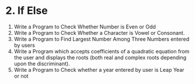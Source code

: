 # 2. If Else

1) Write a Program to Check Whether Number is Even or Odd
2) Write a Program to Check Whether a Character is Vowel or Consonant.
3) Write a Program to Find Largest Number Among Three Numbers entered by users
4) Write a Program which accepts coefficients of a quadratic equation from the user and displays the roots (both real and complex roots depending upon the discriminant).
5) Write a Program to Check whether a year entered by user is Leap Year or not
